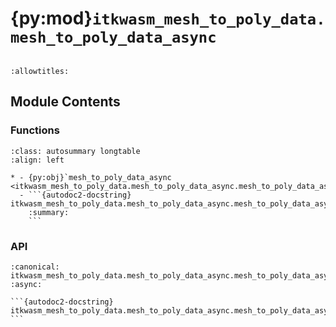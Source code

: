 # {py:mod}`itkwasm_mesh_to_poly_data.mesh_to_poly_data_async`

```{py:module} itkwasm_mesh_to_poly_data.mesh_to_poly_data_async
```

```{autodoc2-docstring} itkwasm_mesh_to_poly_data.mesh_to_poly_data_async
:allowtitles:
```

## Module Contents

### Functions

````{list-table}
:class: autosummary longtable
:align: left

* - {py:obj}`mesh_to_poly_data_async <itkwasm_mesh_to_poly_data.mesh_to_poly_data_async.mesh_to_poly_data_async>`
  - ```{autodoc2-docstring} itkwasm_mesh_to_poly_data.mesh_to_poly_data_async.mesh_to_poly_data_async
    :summary:
    ```
````

### API

````{py:function} mesh_to_poly_data_async(mesh: itkwasm.Mesh) -> itkwasm.PolyData
:canonical: itkwasm_mesh_to_poly_data.mesh_to_poly_data_async.mesh_to_poly_data_async
:async:

```{autodoc2-docstring} itkwasm_mesh_to_poly_data.mesh_to_poly_data_async.mesh_to_poly_data_async
```
````

